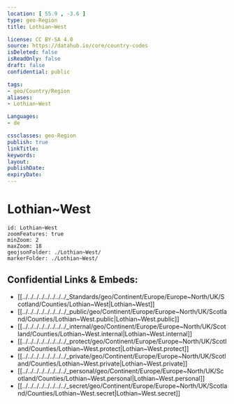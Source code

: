 ```yaml
---
location: [ 55.9 , -3.6 ] 
type: geo-Region
title: Lothian~West

license: CC BY-SA 4.0
source: https://datahub.io/core/country-codes
isDeleted: false
isReadOnly: false
draft: false
confidential: public

tags:
- geo/Country/Region
aliases:
- Lothian~West

Languages:
- de

cssclasses: geo-Region
publish: true
linkTitle: 
keywords: 
layout: 
publishDate: 
expiryDate: 
---
```


# Lothian~West

```leaflet
id: Lothian~West
zoomFeatures: true 
minZoom: 2 
maxZoom: 18
geojsonFolder: ./Lothian~West/
markerFolder: ./Lothian~West/
```


## Confidential Links & Embeds: 
- [[../../../../../../../../_Standards/geo/Continent/Europe/Europe~North/UK/Scotland/Counties/Lothian~West|Lothian~West]] 
- [[../../../../../../../../_public/geo/Continent/Europe/Europe~North/UK/Scotland/Counties/Lothian~West.public|Lothian~West.public]] 
- [[../../../../../../../../_internal/geo/Continent/Europe/Europe~North/UK/Scotland/Counties/Lothian~West.internal|Lothian~West.internal]] 
- [[../../../../../../../../_protect/geo/Continent/Europe/Europe~North/UK/Scotland/Counties/Lothian~West.protect|Lothian~West.protect]] 
- [[../../../../../../../../_private/geo/Continent/Europe/Europe~North/UK/Scotland/Counties/Lothian~West.private|Lothian~West.private]] 
- [[../../../../../../../../_personal/geo/Continent/Europe/Europe~North/UK/Scotland/Counties/Lothian~West.personal|Lothian~West.personal]] 
- [[../../../../../../../../_secret/geo/Continent/Europe/Europe~North/UK/Scotland/Counties/Lothian~West.secret|Lothian~West.secret]] 

